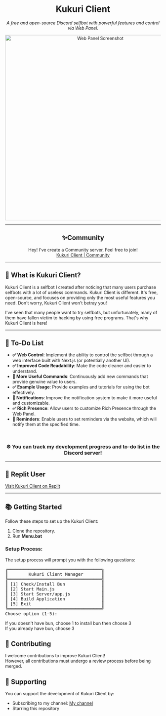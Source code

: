 <h1 align="center">Kukuri Client</h1>
<p align="center">
  <i>A free and open-source Discord selfbot with powerful features and control via Web Panel.</i>
</p>

<p align="center">
  <img src="https://media.discordapp.net/attachments/1312080105627062314/1312815252815089695/image.png?ex=674dddfb&is=674c8c7b&hm=2a0db23ad1e8c84ac277a32184781f345070f6641a90cc0b319f561e0f651dad&=&format=webp&quality=lossless&width=1296&height=1039" alt="Web Panel Screenshot" width="600" />
</p>

---

<h2 align="center">✨Community</h2>
<p align="center">
  Hey! I've create a Community server, Feel free to join! <br />
  <a href="https://discord.gg/bxMjzEXgZR">Kukuri Client | Community</a>
</p>

---

<h2>🚀 What is Kukuri Client?</h2>
<p>
  Kukuri Client is a selfbot I created after noticing that many users purchase selfbots with a lot of useless commands. 
  Kukuri Client is different. It's free, open-source, and focuses on providing only the most useful features you need. 
  Don't worry, Kukuri Client won't betray you!
</p>

<p>
  I've seen that many people want to try selfbots, but unfortunately, many of them have fallen victim to hacking by using free programs. 
  That's why Kukuri Client is here!
</p>

---

<h2>📝 To-Do List</h2>
<ul>
  <li><strong>✅ Web Control</strong>: Implement the ability to control the selfbot through a web interface built with Next.js (or potentially another UI).</li>
  <li><strong>✅ Improved Code Readability</strong>: Make the code cleaner and easier to understand.</li>
  <li><strong>🔲 More Useful Commands</strong>: Continuously add new commands that provide genuine value to users.</li>
  <li><strong>✅ Example Usage</strong>: Provide examples and tutorials for using the bot effectively.</li>
  <li><strong>🔲 Notifications</strong>: Improve the notification system to make it more useful and customizable.</li>
  <li><strong>✅ Rich Presence</strong>: Allow users to customize Rich Presence through the Web Panel.</li>
  <li><strong>🔲 Reminders</strong>: Enable users to set reminders via the website, which will notify them at the specified time.</li>
</ul>
<br />
<h3 align="center"><strong>⚙️</strong> You can track my development progress and to-do list in the Discord server!</h3>

---

<h2>🌟 Replit User</h2>
<p>
  <a href="https://replit.com/@Mikasuru/KukuriClient">Visit Kukuri Client on Replit</a>
</p>

---

<h2>📚 Getting Started</h2>
<p>Follow these steps to set up the Kukuri Client:</p>

<ol>
  <li>Clone the repository.</li>
  <li>Run <b>Menu.bat</b></li>
</ol>

<h3>Setup Process:</h3>
<p>The setup process will prompt you with the following questions:</p>

<pre>
╔════════════════════════════════════╗
║        Kukuri Client Manager       ║
╠════════════════════════════════════╣
║ [1] Check/Install Bun              ║
║ [2] Start Main.js                  ║
║ [3] Start Server/app.js            ║
║ [4] Build Application              ║
║ [5] Exit                           ║
╚════════════════════════════════════╝
Choose option (1-5):
</pre>
If you doesn't have bun, choose 1 to install bun then choose 3</br>
If you already have bun, choose 3

<h2>🤝 Contributing</h2>
<p>I welcome contributions to improve Kukuri Client!<br />However, all contributions must undergo a review process before being merged.</p>

<h2>💖 Supporting</h2>
<p>You can support the development of Kukuri Client by:</p> <ul> <li>Subscribing to my channel: <a href="https://www.youtube.com/@kukuri_xyz">My channel</a></li> <li>Starring this repository</li> </ul>
